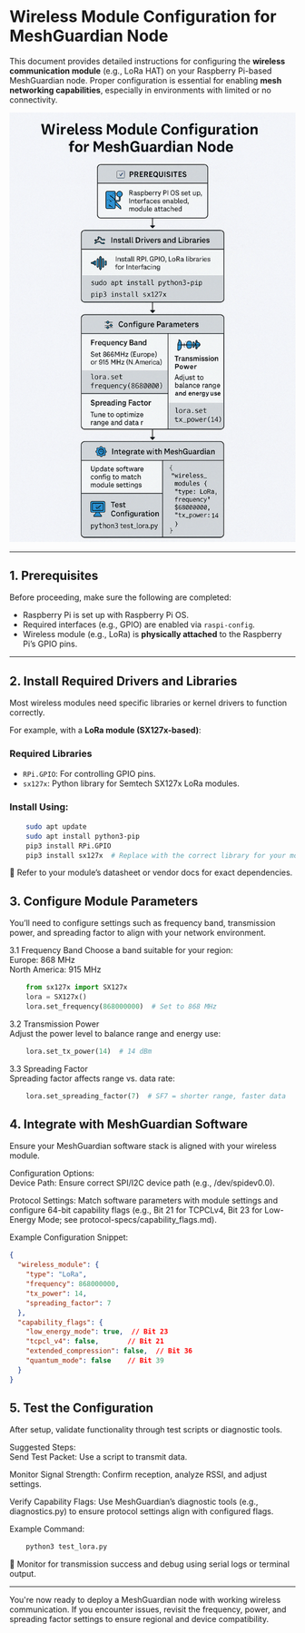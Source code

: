 # Wireless Module Configuration for MeshGuardian Node

This document provides detailed instructions for configuring the **wireless communication module** (e.g., LoRa HAT) on your Raspberry Pi-based MeshGuardian node. Proper configuration is essential for enabling **mesh networking capabilities**, especially in environments with limited or no connectivity.

![Wireless Module Configuration Diagram](/docs/assets/wireless_module_configuration.png)

---

## 1. Prerequisites

Before proceeding, make sure the following are completed:

- Raspberry Pi is set up with Raspberry Pi OS.
- Required interfaces (e.g., GPIO) are enabled via `raspi-config`.
- Wireless module (e.g., LoRa) is **physically attached** to the Raspberry Pi’s GPIO pins.

---

## 2. Install Required Drivers and Libraries

Most wireless modules need specific libraries or kernel drivers to function correctly.

For example, with a **LoRa module (SX127x-based)**:

### Required Libraries

- `RPi.GPIO`: For controlling GPIO pins.
- `sx127x`: Python library for Semtech SX127x LoRa modules.

### Install Using:

```bash
    sudo apt update
    sudo apt install python3-pip
    pip3 install RPi.GPIO
    pip3 install sx127x  # Replace with the correct library for your module
```
📘 Refer to your module’s datasheet or vendor docs for exact dependencies.  

## 3. Configure Module Parameters
You’ll need to configure settings such as frequency band, transmission power, and spreading factor to align with your network environment.  

3.1 Frequency Band
Choose a band suitable for your region:  
Europe: 868 MHz  
North America: 915 MHz  
```python
    from sx127x import SX127x
    lora = SX127x()
    lora.set_frequency(868000000)  # Set to 868 MHz
```

3.2 Transmission Power  
Adjust the power level to balance range and energy use:  
```python
    lora.set_tx_power(14)  # 14 dBm
```  
3.3 Spreading Factor  
Spreading factor affects range vs. data rate:  
```python
    lora.set_spreading_factor(7)  # SF7 = shorter range, faster data
```
## 4. Integrate with MeshGuardian Software
Ensure your MeshGuardian software stack is aligned with your wireless module.  

Configuration Options:  
Device Path: Ensure correct SPI/I2C device path (e.g., /dev/spidev0.0).

Protocol Settings: Match software parameters with module settings and configure 64-bit capability flags (e.g., Bit 21 for TCPCLv4, Bit 23 for Low-Energy Mode; see protocol-specs/capability_flags.md).

Example Configuration Snippet:  
```json
{
  "wireless_module": {
    "type": "LoRa",
    "frequency": 868000000,
    "tx_power": 14,
    "spreading_factor": 7
  },
  "capability_flags": {
    "low_energy_mode": true,  // Bit 23
    "tcpcl_v4": false,       // Bit 21
    "extended_compression": false,  // Bit 36
    "quantum_mode": false    // Bit 39
  }
}
```
## 5. Test the Configuration
After setup, validate functionality through test scripts or diagnostic tools.  

Suggested Steps:  
Send Test Packet: Use a script to transmit data.  

Monitor Signal Strength: Confirm reception, analyze RSSI, and adjust   settings.  

Verify Capability Flags: Use MeshGuardian’s diagnostic tools (e.g., diagnostics.py) to ensure protocol settings align with configured flags.  

Example Command:  
```bash
    python3 test_lora.py
```
🧪 Monitor for transmission success and debug using serial logs or terminal output.  

---

You're now ready to deploy a MeshGuardian node with working wireless communication. If you encounter issues, revisit the frequency, power, and spreading factor settings to ensure regional and device compatibility.  


